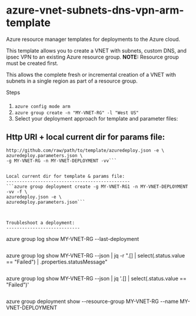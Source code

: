 # azure-vnet-subnets-dns-vpn-arm-template
Azure resource manager templates for deployments to the Azure cloud.

This template allows you to create a VNET with subnets, custom DNS, and ipsec VPN to an existing Azure resource group. 
**NOTE:** Resource group must be created first.

This allows the complete fresh or incremental creation of a VNET with subnets in a single region as part of a resource group.

Steps
####
1. ```azure config mode arm```
2. ```azure group create -n "MY-VNET-RG" -l "West US"```
3. Select your deployment approach for template and parameter files:

Http URI + local current dir for params file:
------------------------------------------------
```azure group deployment create --template-uri \
http://github.com/raw/path/to/template/azuredeploy.json -e \
azuredeploy.parameters.json \
-g MY-VNET-RG -n MY-VNET-DEPLOYMENT -vv```


Local current dir for template & params file:
-----------------------------------------------
```azure group deployment create -g MY-VNET-RG1 -n MY-VNET-DEPLOYMENT -vv -f \
azuredeploy.json -e \
azuredeploy.parameters.json```  



Troubleshoot a deployment:
----------------------------
```
azure group log show MY-VNET-RG --last-deployment
```  

```
azure group log show MY-VNET-RG --json | jq -r ".[] | select(.status.value == \"Failed\") | .properties.statusMessage"
```  

```
azure group log show MY-VNET-RG --json | jq '.[] | select(.status.value == "Failed")'
```  

```
azure group deployment show --resource-group MY-VNET-RG --name MY-VNET-DEPLOYMENT
```  
